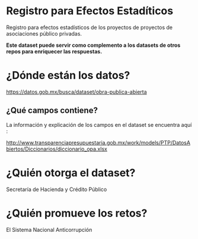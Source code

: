 # Registro para Efectos Estadíticos

Registro para efectos estadísticos de los proyectos de proyectos de asociaciones público privadas. 

**Este dataset puede servir como complemento a los datasets de otros repos para enriquecer las respuestas.**

# ¿Dónde están los datos?
https://datos.gob.mx/busca/dataset/obra-publica-abierta

## ¿Qué campos contiene?

La información y explicación de los campos en el dataset se encuentra aquí : 

http://www.transparenciapresupuestaria.gob.mx/work/models/PTP/DatosAbiertos/Diccionarios/diccionario_opa.xlsx


# ¿Quién otorga el dataset?
Secretaría de Hacienda y Crédito Público

# ¿Quién promueve los retos?
El Sistema Nacional Anticorrupción
